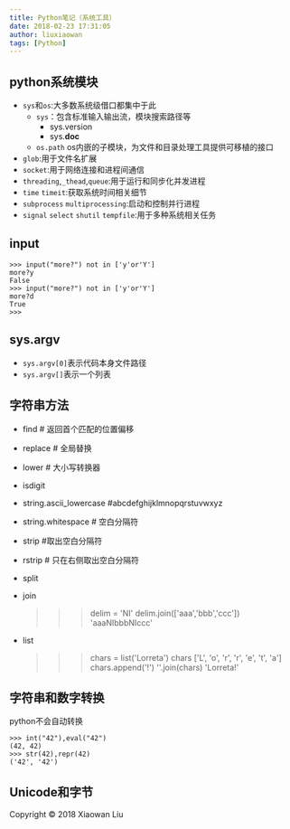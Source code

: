 ```yaml
---
title: Python笔记（系统工具）
date: 2018-02-23 17:31:05
author: liuxiaowan
tags: [Python]
---
```


## python系统模块
- `sys`和`os`:大多数系统级借口都集中于此
  - `sys`：包含标准输入输出流，模块搜索路径等
    - sys.version
    - sys.__doc__
  - `os.path` os内嵌的子模块，为文件和目录处理工具提供可移植的接口
- `glob`:用于文件名扩展
- `socket`:用于网络连接和进程间通信
- `threading`,`_thead`,`queue`:用于运行和同步化并发进程
- `time` `timeit`:获取系统时间相关细节
- `subprocess` `multiprocessing`:启动和控制并行进程
- `signal` `select` `shutil` `tempfile`:用于多种系统相关任务


## input

```
>>> input("more?") not in ['y'or'Y']
more?y
False
>>> input("more?") not in ['y'or'Y']
more?d
True
>>>

```

## sys.argv

- `sys.argv[0]`表示代码本身文件路径
- `sys.argv[]`表示一个列表

## 字符串方法

- find  # 返回首个匹配的位置偏移
- replace # 全局替换
- lower # 大小写转换器
- isdigit
- string.ascii_lowercase   #abcdefghijklmnopqrstuvwxyz
- string.whitespace # 空白分隔符
- strip #取出空白分隔符
- rstrip # 只在右侧取出空白分隔符
- split
- join

    >>> delim = 'NI'
    >>> delim.join(['aaa','bbb','ccc'])
    'aaaNIbbbNIccc'

- list

    >>> chars = list('Lorreta')
    >>> chars
    ['L', 'o', 'r', 'r', 'e', 't', 'a']
    >>> chars.append('!')
    >>> ''.join(chars)
    'Lorreta!'

## 字符串和数字转换

python不会自动转换

    >>> int("42"),eval("42")
    (42, 42)
    >>> str(42),repr(42)
    ('42', '42')

## Unicode和字节

Copyright © 2018 Xiaowan Liu
